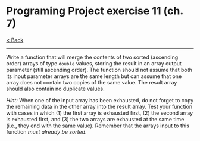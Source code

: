 # Programing Project exercise 11 (ch. 7)

[< Back](../README.md)

---

Write a function that will merge the contents of two sorted (ascending order) arrays of type `double` values, storing the result in an array output parameter (still ascending order). The function should not assume that both its input parameter arrays are the same length but can assume that one array does not contain two copies of the same value. The result array should also contain no duplicate values.

*Hint:* When one of the input array has been exhausted, do not forget to copy the remaining data in the other array into the result array. Test your function with cases in which (1) the first array is exhausted first, (2) the second array is exhausted first, and (3) the two arrays are exhausted at the same time (i.e., they end with the same value). Remember that the arrays input to this function *must already be sorted*.
